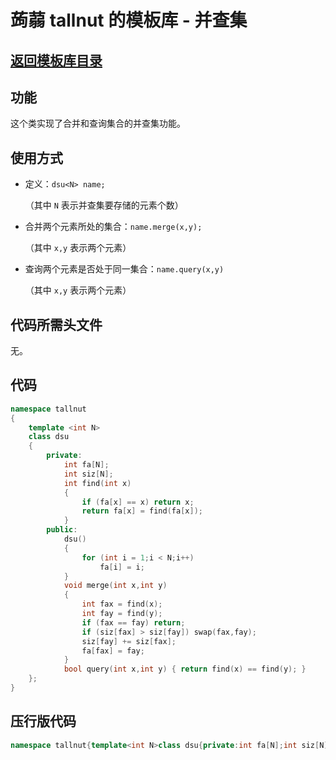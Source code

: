 # 蒟蒻 tallnut 的模板库 - 并查集

## [返回模板库目录](https://tallnutliu.github.io/github-pages/2025/02/15/My-Templates-(Chinese-version).html)

## 功能
这个类实现了合并和查询集合的并查集功能。

## 使用方式
- 定义：`dsu<N> name;`
  
  （其中 `N` 表示并查集要存储的元素个数）
  
- 合并两个元素所处的集合：`name.merge(x,y);`
  
  （其中 `x,y` 表示两个元素）
  
- 查询两个元素是否处于同一集合：`name.query(x,y)`
  
  （其中 `x,y` 表示两个元素）

## 代码所需头文件
无。

## 代码
```cpp
namespace tallnut
{
    template <int N>
    class dsu
    {
        private:
            int fa[N];
            int siz[N];
      		int find(int x)
            {
                if (fa[x] == x) return x;
                return fa[x] = find(fa[x]);
            }
        public:
            dsu()
            {
                for (int i = 1;i < N;i++)
                    fa[i] = i;
            }
            void merge(int x,int y)
            {
                int fax = find(x);
                int fay = find(y);
                if (fax == fay) return;
                if (siz[fax] > siz[fay]) swap(fax,fay);
                siz[fay] += siz[fax];
                fa[fax] = fay;
            }
            bool query(int x,int y) { return find(x) == find(y); }
    };
}
```

## 压行版代码
```cpp
namespace tallnut{template<int N>class dsu{private:int fa[N];int siz[N];int find(int x){if(fa[x]==x)return x;return fa[x]=find(fa[x]);}public:dsu(){for(int i=1;i<N;i++)fa[i]=i;}void merge(int x,int y){int fax=find(x);int fay=find(y);if(fax==fay)return;if(siz[fax]>siz[fay])swap(fax,fay);siz[fay]+=siz[fax];fa[fax]=fay;}bool query(int x,int y){return find(x)==find(y);}};}
```
